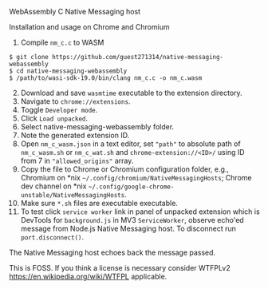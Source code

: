 WebAssembly C Native Messaging host

Installation and usage on Chrome and Chromium

1. Compile `nm_c.c` to WASM 

```
$ git clone https://github.com/guest271314/native-messaging-webassembly
$ cd native-messaging-webassembly
$ /path/to/wasi-sdk-19.0/bin/clang nm_c.c -o nm_c.wasm
```
2. Download and save `wasmtime` executable to the extension directory.
3. Navigate to `chrome://extensions`.
4. Toggle `Developer mode`.
5. Click `Load unpacked`.
6. Select native-messaging-webassembly folder.
7. Note the generated extension ID.
8. Open `nm_c_wasm.json` in a text editor, set `"path"` to absolute path of `nm_c_wasm.sh` or `nm_c_wat.sh` and `chrome-extension://<ID>/` using ID from 7 in `"allowed_origins"` array. 
9. Copy the file to Chrome or Chromium configuration folder, e.g., Chromium on \*nix `~/.config/chromium/NativeMessagingHosts`; Chrome dev channel on \*nix `~/.config/google-chrome-unstable/NativeMessagingHosts`.
10. Make sure `*.sh` files are executable executable.
11. To test click `service worker` link in panel of unpacked extension which is DevTools for `background.js` in MV3 `ServiceWorker`, observe echo'ed message from Node.js Native Messaging host. To disconnect run `port.disconnect()`.

The Native Messaging host echoes back the message passed. 


This is FOSS. If you think a license is necessary consider WTFPLv2 https://en.wikipedia.org/wiki/WTFPL applicable.
